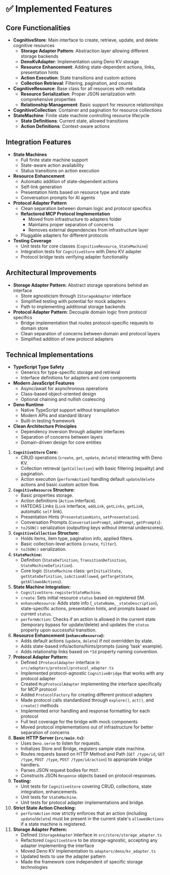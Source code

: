 # ✅ Implemented Features

## Core Functionalities

*   **CognitiveStore**: Main interface to create, retrieve, update, and delete cognitive resources
    *   **Storage Adapter Pattern**: Abstraction layer allowing different storage backends
    *   **DenoKvAdapter**: Implementation using Deno KV storage
    *   **Resource Enhancement**: Adding state-dependent actions, links, presentation hints
    *   **Action Execution**: State transitions and custom actions
    *   **Collection Retrieval**: Filtering, pagination, and counts
*   **CognitiveResource**: Base class for all resources with metadata
    *   **Resource Serialization**: Proper JSON serialization with comprehensive properties
    *   **Relationship Management**: Basic support for resource relationships
*   **CognitiveCollection**: Container and pagination for resource collections
*   **StateMachine**: Finite state machine controlling resource lifecycle
    *   **State Definitions**: Current state, allowed transitions
    *   **Action Definitions**: Context-aware actions

## Integration Features

*   **State Machines**
    *   Full finite state machine support
    *   State-aware action availability
    *   Status transitions on action execution
*   **Resource Enhancement**
    *   Automatic addition of state-dependent actions
    *   Self-link generation
    *   Presentation hints based on resource type and state
    *   Conversation prompts for AI agents
*   **Protocol Adapter Pattern**
    *   Clean separation between domain logic and protocol specifics
    *   **Refactored MCP Protocol Implementation**
        *   Moved from infrastructure to adapters folder
        *   Maintains proper separation of concerns
        *   Removes external dependencies from infrastructure layer
    *   Pluggable adapters for different protocols
*   **Testing Coverage**
    *   Unit tests for core classes (`CognitiveResource`, `StateMachine`)
    *   Integration tests for `CognitiveStore` with Deno KV adapter
    *   Protocol bridge tests verifying adapter functionality

## Architectural Improvements

*   **Storage Adapter Pattern**: Abstract storage operations behind an interface
    *   Store agnosticism through `IStorageAdapter` interface
    *   Simplified testing with potential for mock adapters
    *   Path to implementing additional storage backends
*   **Protocol Adapter Pattern**: Decouple domain logic from protocol specifics
    *   Bridge implementation that routes protocol-specific requests to domain store
    *   Clean separation of concerns between domain and protocol layers
    *   Simplified addition of new protocol adapters

## Technical Implementations

*   **TypeScript Type Safety**
    *   Generics for type-specific storage and retrieval
    *   Interface definitions for adapters and core components
*   **Modern JavaScript Features**
    *   Async/await for asynchronous operations
    *   Class-based object-oriented design
    *   Optional chaining and nullish coalescing
*   **Deno Runtime**
    *   Native TypeScript support without transpilation
    *   Modern APIs and standard library
    *   Built-in testing framework
*   **Clean Architecture Principles**
    *   Dependency inversion through adapter interfaces
    *   Separation of concerns between layers
    *   Domain-driven design for core entities

1.  **`CognitiveStore` Core:**
    *   CRUD operations (`create`, `get`, `update`, `delete`) interacting with Deno KV.
    *   Collection retrieval (`getCollection`) with basic filtering (equality) and pagination.
    *   Action execution (`performAction`) handling default `update`/`delete` actions and basic custom action flow.
2.  **`CognitiveResource` Structure:**
    *   Basic properties storage.
    *   Action definitions (`Action` interface).
    *   HATEOAS Links (`Link` interface, `addLink`, `getLinks`, `getLink`, automatic `self` link).
    *   Presentation Hints (`PresentationHints`, `setPresentation`).
    *   Conversation Prompts (`ConversationPrompt`, `addPrompt`, `getPrompts`).
    *   `toJSON()` serialization (outputting keys without internal underscores).
3.  **`CognitiveCollection` Structure:**
    *   Holds items, item type, pagination info, applied filters.
    *   Basic collection-level actions (`create`, `filter`).
    *   `toJSON()` serialization.
4.  **`StateMachine`:**
    *   Definition (`StateDefinition`, `TransitionDefinition`, `StateMachineDefinition`).
    *   Core logic (`StateMachine` class: `getInitialState`, `getStateDefinition`, `isActionAllowed`, `getTargetState`, `getAllowedActions`).
5.  **State Machine Integration:**
    *   `CognitiveStore.registerStateMachine`.
    *   `create`: Sets initial resource `status` based on registered SM.
    *   `enhanceResource`: Adds state info (`_stateName`, `_stateDescription`), state-specific actions, presentation hints, and prompts based on current `status`.
    *   `performAction`: Checks if an action is allowed in the current state (temporary bypass for update/delete) and updates the `status` property upon successful transition.
6.  **Resource Enhancement (`enhanceResource`):**
    *   Adds default actions (`update`, `delete`) if not overridden by state.
    *   Adds state-based info/actions/hints/prompts (using 'task' example).
    *   Adds relationship links based on `*Id` property naming convention.
7.  **Protocol Adapter Pattern:**
    *   Defined `IProtocolAdapter` interface in `src/adapters/protocol/protocol_adapter.ts`
    *   Implemented protocol-agnostic `CognitiveBridge` that works with any protocol adapter
    *   Created `McpProtocolAdapter` implementing the interface specifically for MCP protocol
    *   Added `ProtocolFactory` for creating different protocol adapters
    *   Made protocol calls standardized through `explore()`, `act()`, and `create()` methods
    *   Implemented error handling and response formatting for each protocol
    *   Full test coverage for the bridge with mock components
    *   Moved protocol implementations out of infrastructure for better separation of concerns
8.  **Basic HTTP Server (`src/main.ts`):**
    *   Uses `Deno.serve` to listen for requests.
    *   Initializes Store and Bridge, registers sample state machine.
    *   Routes requests based on HTTP Method and Path (`GET /type/id`, `GET /type`, `POST /type`, `POST /type/id/action`) to appropriate bridge handlers.
    *   Parses JSON request bodies for `POST`.
    *   Constructs JSON `Response` objects based on protocol responses.
9.  **Testing:**
    *   Unit tests for `CognitiveStore` covering CRUD, collections, state integration, enhancements.
    *   Unit tests for `StateMachine`.
    *   Unit tests for protocol adapter implementations and bridge.
10. **Strict State Action Checking:**
    *   `performAction` now strictly enforces that an action (including `update`/`delete`) must be present in the current state's `allowedActions` if a state machine is registered.
11. **Storage Adapter Pattern:**
    *   Defined `IStorageAdapter` interface in `src/store/storage_adapter.ts`
    *   Refactored `CognitiveStore` to be storage-agnostic, accepting any adapter implementing the interface
    *   Moved Deno KV implementation to `adapters/deno/kv_adapter.ts`
    *   Updated tests to use the adapter pattern
    *   Made the framework core independent of specific storage technologies